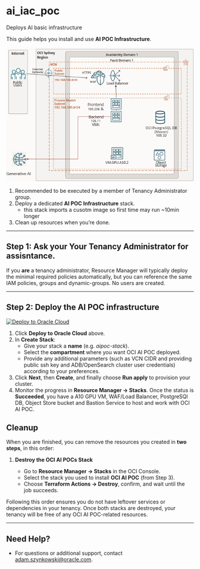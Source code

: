 # ai_iac_poc
Deploys AI basic infrastructure

This guide helps you install and use **AI POC Infrastructure**.

![AI POC Infrastructure](images/aipoc_architecture_infra.png)


1. Recommended to be executed by a member of Tenancy Administrator group. 
2. Deploy a dedicated **AI POC Infrastructure** stack.
   - this stack imports a cusotm image so first time may run ~10min longer
3. Clean up resources when you’re done.

---

## Step 1: Ask your Your Tenancy Administrator for assisntance.

 If you **are** a tenancy administrator, Resource Manager will typically deploy the minimal required policies automatically, but you can reference the same IAM policies, groups and dynamic-groups. No users are created.

---

## Step 2: Deploy the AI POC infrastructure

[![Deploy to Oracle Cloud](https://oci-resourcemanager-plugin.plugins.oci.oraclecloud.com/latest/deploy-to-oracle-cloud.svg)](https://cloud.oracle.com/resourcemanager/stacks/create?region=home&zipUrl=https://github.com/aszynkow/ai_iac_poc/raw/main/releases/download/v1.0.1/aipoc.zip)

1. Click **Deploy to Oracle Cloud** above.
2. In **Create Stack**:
   - Give your stack a **name** (e.g. _aipoc-stack_).
   - Select the **compartment** where you want OCI AI POC deployed.
   - Provide any additional parameters (such as VCN CIDR and providing public ssh key and ADB/OpenSearch cluster user credentials) according to your preferences.
3. Click **Next**, then **Create**, and finally choose **Run apply** to provision your cluster.
4. Monitor the progress in **Resource Manager → Stacks**. Once the status is **Succeeded**, you have a A10 GPU VM, WAF/Load Balancer, PostgreSQl DB, Object Store bucket and Bastion Service to host and work with OCI AI POC.

## Cleanup

When you are finished, you can remove the resources you created in **two steps**, in this order:

1. **Destroy the OCI AI POCs Stack**

   - Go to **Resource Manager → Stacks** in the OCI Console.
   - Select the stack you used to install **OCI AI POC** (from Step 3).
   - Choose **Terraform Actions → Destroy**, confirm, and wait until the job succeeds.

Following this order ensures you do not have leftover services or dependencies in your tenancy. Once both stacks are destroyed, your tenancy will be free of any OCI AI POC-related resources.

---

## Need Help?

- For questions or additional support, contact [adam.szynkowski@oracle.com](mailto:adam.szynkowski@oracle.com).